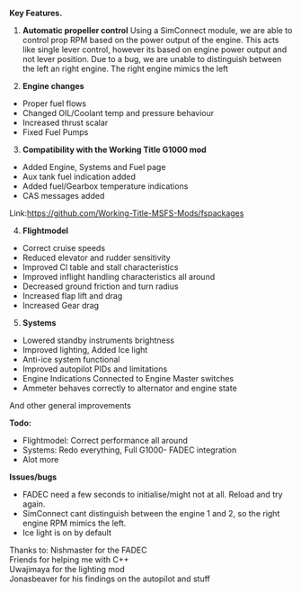 **Key Features.**

1. **Automatic propeller control** 
Using a SimConnect module, we are able to control prop RPM based on the power output of the engine. This acts like single lever control, however its based on engine power output and not lever position. Due to a bug, we are unable to distinguish between the left an right engine. The right engine mimics the left 

2. **Engine changes** 
* Proper fuel flows 
* Changed OIL/Coolant temp and pressure behaviour
* Increased thrust scalar
* Fixed Fuel Pumps

3. **Compatibility with the Working Title G1000 mod**
* Added Engine, Systems and Fuel page
* Aux tank fuel indication added
* Added fuel/Gearbox temperature indications 
* CAS messages added  

Link:https://github.com/Working-Title-MSFS-Mods/fspackages
 
4. **Flightmodel**
* Correct cruise speeds
* Reduced elevator and rudder sensitivity
* Improved Cl table and stall characteristics
* Improved inflight handling characteristics all around
* Decreased ground friction and turn radius
* Increased flap lift and drag
* Increased Gear drag

5. **Systems**
* Lowered standby instruments brightness
* Improved lighting, Added Ice light
* Anti-ice system functional 
* Improved autopilot PIDs and limitations
* Engine Indications Connected to Engine Master switches 
* Ammeter behaves correctly to alternator and engine state

And other general improvements 


**Todo:**
* Flightmodel: Correct performance all around
* Systems: Redo everything, Full G1000- FADEC integration 
* Alot more

**Issues/bugs**
* FADEC need a few seconds to initialise/might not at all. Reload and try again.
* SimConnect cant distinguish between the engine 1 and 2, so the right engine RPM mimics the left.
* Ice light is on by default


Thanks to: 
Nishmaster for the FADEC    
Friends for helping me with C++    
Uwajimaya for the lighting mod    
Jonasbeaver for his findings on the autopilot and stuff    

